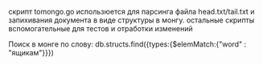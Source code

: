скрипт tomongo.go использюется для парсинга файла head.txt/tail.txt и запихивания документа в виде структуры в монгу.
остальные скрипты вспомогательные для тестов и отработки изменений

Поиск в монге по слову:
db.structs.find({types:{$elemMatch:{"word" : "ящикам"}}})
